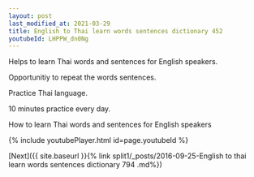```yaml
---
layout: post
last_modified_at: 2021-03-29
title: English to Thai learn words sentences dictionary 452 
youtubeId: LHPPW_dn0Ng
---
```

 
 
Helps to learn Thai words and sentences for English speakers.

Opportunitiy to repeat the words sentences. 

Practice Thai language. 
 
10 minutes practice every day. 
 
How to learn Thai words and sentences for English speakers 
 
{% include youtubePlayer.html id=page.youtubeId %}
 
 
[Next]({{ site.baseurl }}{% link  split1/_posts/2016-09-25-English to thai learn words sentences dictionary 794 .md%})
 
